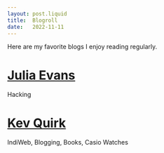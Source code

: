 ```yaml
---
layout: post.liquid
title:  Blogroll
date:   2022-11-11
---
```


Here are my favorite blogs I enjoy reading regularly.

# [Julia Evans](https://jvns.ca/)

Hacking

# [Kev Quirk](https://kevquirk.com/)

IndiWeb, Blogging, Books, Casio Watches
